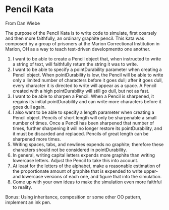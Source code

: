 # Pencil Kata

From Dan Wiebe

The purpose of the Pencil Kata is to write code to simulate, first coarsely and then more faithfully, an ordinary graphite pencil.  This kata was composed by a group of prisoners at the Marion Correctional Institution in Marion, OH as a way to teach test-driven developmentto one another.

1. I want to be able to create a Pencil object that, when instructed to write a string of text, will faithfully return the string it was to write.
2. I want to be able to specify a pointDurability parameter when creating a Pencil object. When pointDurability is low, the Pencil will be able to write only a limited number of characters before it goes dull; after it goes dull, every character it is directed to write will appear as a space.  A Pencil created with a high pointDurability will still go dull, but not as fast.
3. I want to be able to sharpen a Pencil.  When a Pencil is sharpened, it regains its initial pointDurability and can write more characters before it goes dull again.
4. I also want to be able to specify a length parameter when creating a Pencil object. Pencils of short length will only be sharpenable a small number of times.  Once a Pencil has been sharpened that number of times, further sharpening it will no longer restore its pointDurability, and it must be discarded and replaced.  Pencils of great length can be sharpened more times.
5. Writing spaces, tabs, and newlines expends no graphite; therefore these characters should not be considered in pointDurability.
6. In general, writing capital letters expends more graphite than writing lowercase letters. Adjust the Pencil to take this into account.
7. At least for the letters of the alphabet, make a reasonable estimation of the proportionate amount of graphite that is expended to write upper- and lowercase versions of each one, and figure that into the simulation.
8. Come up with your own ideas to make the simulation even more faithful to reality.

Bonus: Using inheritance, composition or some other OO pattern, implement an ink pen.
